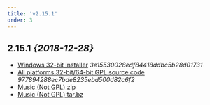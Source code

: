 ```yaml
---
title: 'v2.15.1'
order: 3
---
```

## 2.15.1 _{2018-12-28}_

- [Windows 32-bit installer](https://github.com/the3dfxdude/7kaa/releases/download/v2.15.1/7kaa-install-win32-2.15.1.exe) _3e15530028edf84418ddbc5b28d01731_
- [All platforms 32-bit/64-bit GPL source code](https://github.com/the3dfxdude/7kaa/releases/download/v2.15.1/7kaa-2.15.1.tar.xz) _977894288ec7bde8235ebd500d82c6f2_
- [Music (Not GPL) zip](https://www.7kfans.com/downloads/7kaa-music-2.15.zip)
- [Music (Not GPL) tar.bz](https://www.7kfans.com/downloads/7kaa-music-2.15.tar.bz2)
